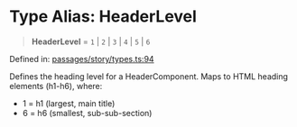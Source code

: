 # Type Alias: HeaderLevel

> **HeaderLevel** = `1` \| `2` \| `3` \| `4` \| `5` \| `6`

Defined in: [passages/story/types.ts:94](https://github.com/laruss/react-text-game/blob/76cea889a7a8b8f7da18a22748a455531ab7ac4b/packages/core/src/passages/story/types.ts#L94)

Defines the heading level for a HeaderComponent.
Maps to HTML heading elements (h1-h6), where:
- 1 = h1 (largest, main title)
- 6 = h6 (smallest, sub-sub-section)
